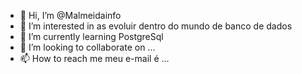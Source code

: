 - 👋 Hi, I’m @Malmeidainfo
- 👀 I’m interested in as evoluir dentro do mundo de banco de dados
- 🌱 I’m currently learning  PostgreSql
- 💞️ I’m looking to collaborate on ...
- 📫 How to reach me  meu e-mail é ...

<!---
Malmeidainfo/Malmeidainfo is a ✨ special ✨ repository because its `README.md` (this file) appears on your GitHub profile.
You can click the Preview link to take a look at your changes.
--->
